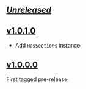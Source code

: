 ## [_Unreleased_](https://github.com/pbrisbin/ronn/compare/ronn-opt-env-conf-v1.0.1.0...main)

## [v1.0.1.0](https://github.com/pbrisbin/ronn/tree/ronn-opt-env-conf-v1.0.1.0)

- Add `HasSections` instance

## [v1.0.0.0](https://github.com/pbrisbin/ronn/tree/ronn-opt-env-conf-v1.0.0.0)

First tagged pre-release.
